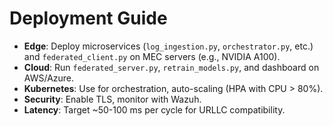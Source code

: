 # Deployment Guide

- **Edge**: Deploy microservices (`log_ingestion.py`, `orchestrator.py`, etc.) and `federated_client.py` on MEC servers (e.g., NVIDIA A100).
- **Cloud**: Run `federated_server.py`, `retrain_models.py`, and dashboard on AWS/Azure.
- **Kubernetes**: Use for orchestration, auto-scaling (HPA with CPU > 80%).
- **Security**: Enable TLS, monitor with Wazuh.
- **Latency**: Target ~50-100 ms per cycle for URLLC compatibility.